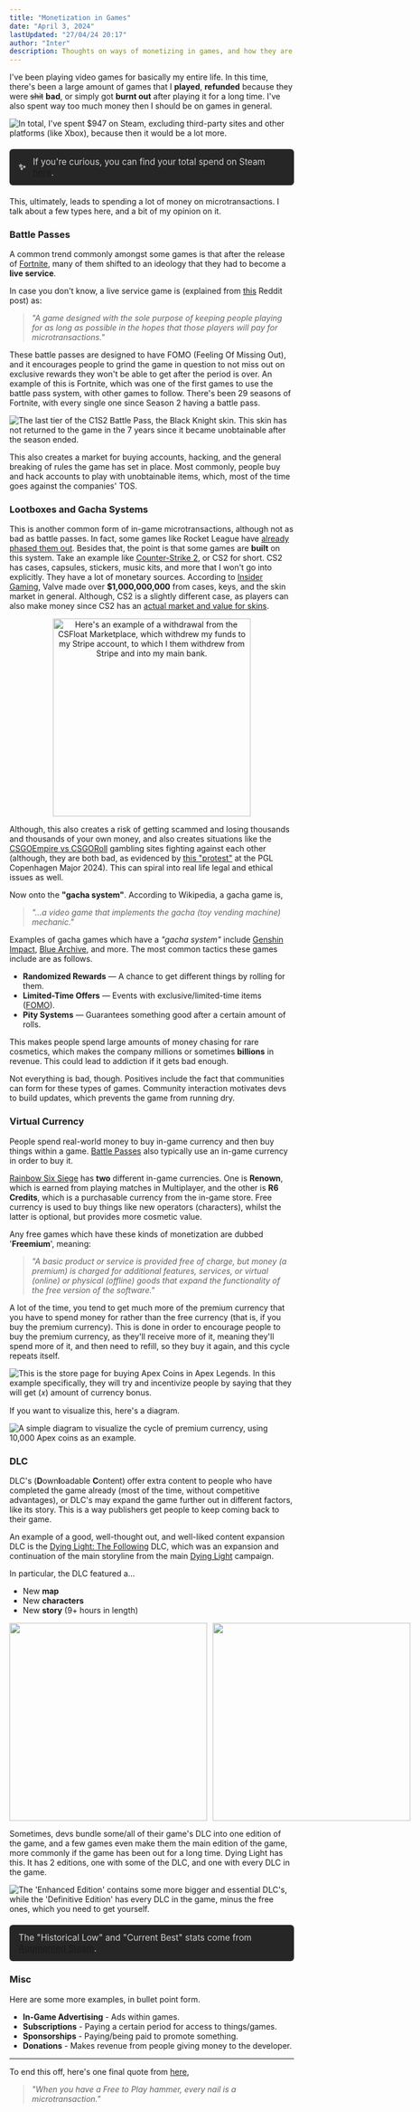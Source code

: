 ```yaml
---
title: "Monetization in Games"
date: "April 3, 2024"
lastUpdated: "27/04/24 20:17"
author: "Inter"
description: Thoughts on ways of monetizing in games, and how they are good and bad.
---
```


I've been playing video games for basically my entire life. In this time, there's been a large amount of games that I **played**, **refunded** because they were ~~shit~~ **bad**, or simply got **burnt out** after playing it for a long time. I've also spent way too much money then I should be on games in general.

<img src="/blog/monetization-in-games/external-funds.png" alt="In total, I've spent $947 on Steam, excluding third-party sites and other platforms (like Xbox), because then it would be a lot more.">

<div style="padding: 0.8rem 1rem; background-color: #262626; border-radius: 0.375rem; font-size: 0.96rem; display: flex; align-items: center; color: #d4d4d8; margin-top: 20px; margin-bottom: 20px;">
    <strong style="margin-right: 0.8rem;">✨</strong> 
    <span>If you're curious, you can find your total spend on Steam <a href="https://help.steampowered.com/en/accountdata/AccountSpend" target="_blank" rel="noopener noreferrer">here</a>.</span>
</div>

This, ultimately, leads to spending a lot of money on microtransactions. I talk about a few types here, and a bit of my opinion on it.

### Battle Passes

A common trend commonly amongst some games is that after the release of [Fortnite](https://www.fortnite.com/), many of them shifted to an ideology that they had to become a **live service**.

In case you don't know, a live service game is (explained from [this](https://www.reddit.com/r/gaming/comments/bdpmfj/comment/el033rw/?utm_source=share&utm_medium=web3x&utm_name=web3xcss&utm_term=1&utm_content=share_button) Reddit post) as:

> *"A game designed with the sole purpose of keeping people playing for as long as possible in the hopes that those players will pay for microtransactions."*

These battle passes are designed to have FOMO (Feeling Of Missing Out), and it encourages people to grind the game in question to not miss out on exclusive rewards they won't be able to get after the period is over. An example of this is Fortnite, which was one of the first games to use the battle pass system, with other games to follow. There's been 29 seasons of Fortnite, with every single one since Season 2 having a battle pass.

<img src="/blog/monetization-in-games/c1s2-tier75.png" alt="The last tier of the C1S2 Battle Pass, the Black Knight skin. This skin has not returned to the game in the 7 years since it became unobtainable after the season ended.">

This also creates a market for buying accounts, hacking, and the general breaking of rules the game has set in place. Most commonly, people buy and hack accounts to play with unobtainable items, which, most of the time goes against the companies' TOS.

### Lootboxes and Gacha Systems

This is another common form of in-game microtransactions, although not as bad as battle passes. In fact, some games like Rocket League have [already phased them out](https://www.rocketleague.com/en/news/crates-leaving-rocket-league-later-this-year). Besides that, the point is that some games are **built** on this system. Take an example like [Counter-Strike 2](https://www.counter-strike.net/), or CS2 for short. CS2 has cases, capsules, stickers, music kits, and more that I won't go into explicitly. They have a lot of monetary sources. According to [Insider Gaming](https://insider-gaming.com/valve-cs-cases-earnings/), Valve made over **$1,000,000,000** from cases, keys, and the skin market in general. Although, CS2 is a slightly different case, as players can also make money since CS2 has an [actual market and value for skins](https://csfloat.com/db).

<div align="center">
  <img src="/blog/monetization-in-games/csfloat-payout.png" width="350" alt="Here's an example of a withdrawal from the CSFloat Marketplace, which withdrew my funds to my Stripe account, to which I them withdrew from Stripe and into my main bank.">
</div>

Although, this also creates a risk of getting scammed and losing thousands and thousands of your own money, and also creates situations like the [CSGOEmpire vs CSGORoll](https://blog.csgoempire.com/the-wars-we-wage/) gambling sites fighting against each other (although, they are both bad, as evidenced by [this "protest"](https://www.youtube.com/watch?v=ZcU3hUNOgmo&t=11s) at the PGL Copenhagen Major 2024). This can spiral into real life legal and ethical issues as well.

Now onto the **"gacha system"**. According to Wikipedia, a gacha game is,

> *"...a video game that implements the gacha (toy vending machine) mechanic."*

Examples of gacha games which have a *"gacha system"* include [Genshin Impact](https://genshin.hoyoverse.com/en/), [Blue Archive](https://bluearchive.nexon.com/home), and more. The most common tactics these games include are as follows.

* **Randomized Rewards** — A chance to get different things by rolling for them.
* **Limited-Time Offers** — Events with exclusive/limited-time items ([FOMO](#battle-passes)).
* **Pity Systems** — Guarantees something good after a certain amount of rolls.

This makes people spend large amounts of money chasing for rare cosmetics, which makes the company millions or sometimes **billions** in revenue. This could lead to addiction if it gets bad enough.

Not everything is bad, though. Positives include the fact that communities can form for these types of games. Community interaction motivates devs to build updates, which prevents the game from running dry.

### Virtual Currency

People spend real-world money to buy in-game currency and then buy things within a game. [Battle Passes](#battle-passes) also typically use an in-game currency in order to buy it.

[Rainbow Six Siege](https://www.ubisoft.com/en-gb/game/rainbow-six/siege) has **two** different in-game currencies. One is **Renown**, which is earned from playing matches in Multiplayer, and the other is **R6 Credits**, which is a purchasable currency from the in-game store. Free currency is used to buy things like new operators (characters), whilst the latter is optional, but provides more cosmetic value.

Any free games which have these kinds of monetization are dubbed '**Freemium**', meaning:

> *"A basic product or service is provided free of charge, but money (a premium) is charged for additional features, services, or virtual (online) or physical (offline) goods that expand the functionality of the free version of the software."*

A lot of the time, you tend to get much more of the premium currency that you have to spend money for rather than the free currency (that is, if you buy the premium currency). This is done in order to encourage people to buy the premium currency, as they'll receive more of it, meaning they'll spend more of it, and then need to refill, so they buy it again, and this cycle repeats itself.

<img src="/blog/monetization-in-games/apex-coins.png" alt="This is the store page for buying Apex Coins in Apex Legends. In this example specifically, they will try and incentivize people by saying that they will get (𝑥) amount of currency bonus.">

If you want to visualize this, here's a diagram.

<img src="/blog/monetization-in-games/diagram.png" alt="A simple diagram to visualize the cycle of premium currency, using 10,000 Apex coins as an example.">
 
### DLC

DLC's (**D**own**l**oadable **C**ontent) offer extra content to people who have completed the game already (most of the time, without competitive advantages), or DLC's may expand the game further out in different factors, like its story. This is a way publishers get people to keep coming back to their game. 

An example of a good, well-thought out, and well-liked content expansion DLC is the [Dying Light: The Following](https://en.wikipedia.org/wiki/Dying_Light:_The_Following) DLC, which was an expansion and continuation of the main storyline from the main [Dying Light](https://store.steampowered.com/app/239140/Dying_Light/) campaign. 

In particular, the DLC featured a...

* New **map**
* New **characters**
* New **story** (9+ hours in length)

<div style="display: grid; grid-template-columns: repeat(2, 1fr); gap: 10px;">
  <img src="/blog/monetization-in-games/dl1-dlc.png" width="350">
  <img src="/blog/monetization-in-games/dl1-dlc-2.png" width="350">
 </div>

Sometimes, devs bundle some/all of their game's DLC into one edition of the game, and a few games even make them the main edition of the game, more commonly if the game has been out for a long time. Dying Light has this. It has 2 editions, one with some of the DLC, and one with every DLC in the game.

<img src="/blog/monetization-in-games/dl1-bundles.png" alt="The 'Enhanced Edition' contains some more bigger and essential DLC's, while the 'Definitive Edition' has every DLC in the game, minus the free ones, which you need to get yourself.">

<div style="padding: 0.8rem 1rem; background-color: #262626; border-radius: 0.375rem; font-size: 0.96rem; display: flex; align-items: center; color: #d4d4d8; margin-top: 20px; margin-bottom: 20px;">
    <span>The "Historical Low" and "Current Best" stats come from <a href="https://augmentedsteam.com/" target="_blank" rel="noopener noreferrer">Augmented Steam</a>.</span>
</div>

### Misc 

Here are some more examples, in bullet point form.

* **In-Game Advertising** - Ads within games.
* **Subscriptions** - Paying a certain period for access to things/games.
* **Sponsorships** - Paying/being paid to promote something.
* **Donations** - Makes revenue from people giving money to the developer.

---

To end this off, here's one final quote from [here](https://tagn.wordpress.com/2014/04/17/quote-of-the-day-when-you-have-a-f2p-hammer-every-nail-is-a-microtransaction/),

> *"When you have a Free to Play hammer, every nail is a microtransaction."*
